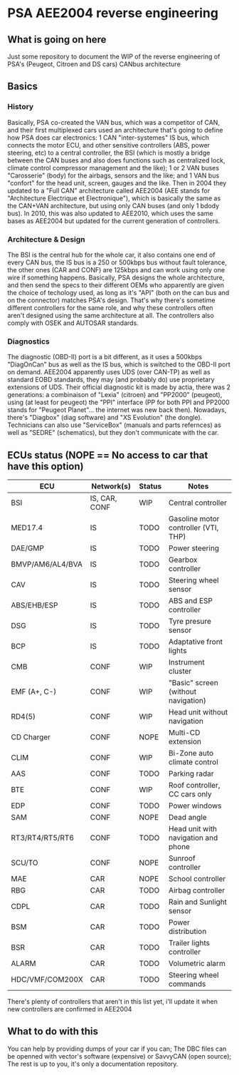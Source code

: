 # PSA AEE2004 reverse engineering

## What is going on here

Just some repository to document the WIP of the reverse engineering of PSA's (Peugeot, Citroen and DS cars) CANbus architecture

## Basics

### History

Basically, PSA co-created the VAN bus, which was a competitor of CAN, and their first multiplexed cars used an architecture that's going to define how PSA does car electronics: 1 CAN "inter-systemes" IS bus, which connects the motor ECU, and other sensitive controllers (ABS, power steering, etc) to a central controller, the BSI (which is mostly a bridge between the CAN buses and also does functions such as centralized lock, climate control compressor management and the like); 1 or 2 VAN buses "Carosserie" (body) for the airbags, sensors and the like; and 1 VAN bus "confort" for the head unit, screen, gauges and the like.
Then in 2004 they updated to a "Full CAN" architecture called AEE2004 (AEE stands for "Architecture Electrique et Electronique"), which is basically the same as the CAN+VAN architecture, but using only CAN buses (and only 1 bdody bus).
In 2010, this was also updated to AEE2010, which uses the same bases as AEE2004 but updated for the current generation of controllers.

### Architecture & Design

The BSI is the central hub for the whole car, it also contains one end of every CAN bus, the IS bus is a 250 or 500kbps bus without fault tolerance, the other ones (CAR and CONF) are 125kbps and can work using only one wire if something happens.
Basically, PSA designs the whole architecture, and then send the specs to their different OEMs who apparently are given the choice of techology used, as long as it's "API" (both on the can bus and on the connector) matches PSA's design. That's why there's sometime different controllers for the same role, and why these controllers often aren't designed using the same architecture at all.
The controllers also comply with OSEK and AUTOSAR standards.

### Diagnostics

The diagnostic (OBD-II) port is a bit different, as it uses a 500kbps "DiagOnCan" bus as well as the IS bus, which is switched to the OBD-II port on demand.
AEE2004 apparently uses UDS (over CAN-TP) as well as standard EOBD standards, they may (and probably do) use proprietary extensions of UDS.
Their official diagnostic kit is made by actia, there was 2 generations: a combinaison of "Lexia" (citroen) and "PP2000" (peugeot), using (at least for peugeot) the "PPI" interface (PP for both PPI and PP2000 stands for "Peugeot Planet"... the internet was new back then). Nowadays, there's "Diagbox" (diag software) and "XS Evolution" (the dongle). Technicians can also use "ServiceBox" (manuals and parts refernces) as well as "SEDRE" (schematics), but they don't communicate with the car.


## ECUs status (NOPE == No access to car that have this option)

| ECU                     | Network(s)    | Status | Notes                                |
|-------------------------|---------------|--------|--------------------------------------|
| BSI                     | IS, CAR, CONF | WIP    | Central controller                   |
| MED17.4                 | IS            | TODO   | Gasoline motor controller (VTI, THP) |
| DAE/GMP                 | IS            | TODO   | Power steering                       |
| BMVP/AM6/AL4/BVA        | IS            | TODO   | Gearbox controller                   |
| CAV                     | IS            | TODO   | Steering wheel sensor                |
| ABS/EHB/ESP             | IS            | TODO   | ABS and ESP controller               |
| DSG                     | IS            | TODO   | Tyre presure sensor                  |
| BCP                     | IS            | TODO   | Adaptative front lights              |         
| CMB                     | CONF          | WIP    | Instrument cluster                   |
| EMF (A+, C-)            | CONF          | WIP    | "Basic" screen (without navigation)  |
| RD4(5)                  | CONF          | WIP    | Head unit without navigation         |
| CD Charger              | CONF          | NOPE   | Multi-CD extension                   |
| CLIM                    | CONF          | WIP    | Bi-Zone auto climate control         |
| AAS                     | CONF          | TODO   | Parking radar                        |
| BTE                     | CONF          | WIP    | Roof controller, CC cars only        |
| EDP                     | CONF          | TODO   | Power windows                        |
| SAM                     | CONF          | NOPE   | Dead angle                           |
| RT3/RT4/RT5/RT6         | CONF          | TODO   | Head unit with navigation and phone  |
| SCU/TO                  | CONF          | NOPE   | Sunroof controller                   |
| MAE                     | CAR           | NOPE   | School controller                    |
| RBG                     | CAR           | TODO   | Airbag controller                    |
| CDPL                    | CAR           | TODO   | Rain and Sunlight sensor             |
| BSM                     | CAR           | TODO   | Power distribution                   |
| BSR                     | CAR           | TODO   | Trailer lights controller            |
| ALARM                   | CAR           | TODO   | Volumetric alarm                     |
| HDC/VMF/COM200X         | CAR           | TODO   | Steering wheel commands              |

There's plenty of controllers that aren't in this list yet, i'll update it when new controllers are confirmed in AEE2004


## What to do with this

You can help by providing dumps of your car if you can; The DBC files can be openned with vector's software (expensive) or SavvyCAN (open source); The rest is up to you, it's only a documentation repository.

